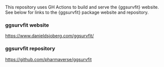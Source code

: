 This repository uses GH Actions to build and serve the {ggsurvfit} website. See below for links to the {ggsurvfit} package website and repository.

### ggsurvfit website

https://www.danieldsjoberg.com/ggsurvfit/

### ggsurvfit repository

https://github.com/pharmaverse/ggsurvfit

